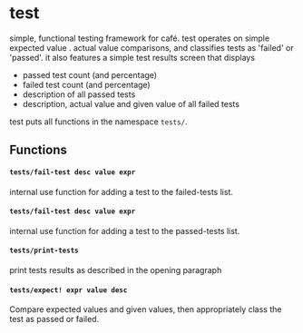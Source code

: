 test
====
simple, functional testing framework for café.
test operates on simple expected value . actual value comparisons, and classifies tests as 'failed' or 'passed'.
it also features a simple test results screen that displays
- passed test count (and percentage)
- failed test count (and percentage)
- description of all passed tests
- description, actual value and given value of all failed tests


test puts all functions in the namespace `tests/`.   
## Functions
#### `tests/fail-test desc value expr`
internal use function for adding a test to the failed-tests list.


#### `tests/fail-test desc value expr`
internal use function for adding a test to the passed-tests list.


#### `tests/print-tests`
print tests results as described in the opening paragraph


#### `tests/expect! expr value desc`
Compare expected values and given values, then appropriately class the test as passed or failed.


